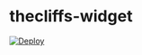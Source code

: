 # thecliffs-widget
[![Deploy](https://www.herokucdn.com/deploy/button.svg)](https://heroku.com/deploy?template=https://github.com/jkimball54/thecliffs-widget)
